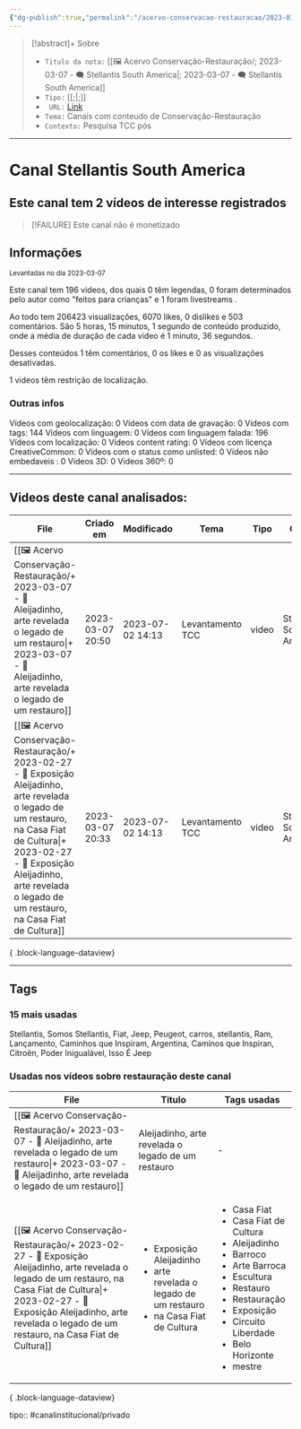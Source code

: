 ```yaml
---
{"dg-publish":true,"permalink":"/acervo-conservacao-restauracao/2023-03-07-stellantis-south-america/","tags":["🖼️/🗨️"]}
---
```


>[!abstract]+ Sobre
>- `Titulo da nota:`  [[🖼️ Acervo Conservação-Restauração/; 2023-03-07 - 🗨️ Stellantis South America\|; 2023-03-07 - 🗨️ Stellantis South America]]
>- `Tipo:`  [[;\|;]]
>- ` URL:`    [Link](http://www.youtube.com/@StellantisLatam)
>- `Tema:` Canais com conteudo de Conservação-Restauração
>- ` Contexto: ` Pesquisa TCC pós
***

# Canal Stellantis South America
## Este canal tem 2 vídeos de interesse registrados
>[!FAILURE] Este canal não é monetizado
## Informações
<small> Levantadas no dia 2023-03-07 </small>


Este canal tem 196 videos, dos quais 0 têm legendas, 0 foram determinados pelo autor como "feitos para crianças" e 1 foram livestreams .

Ao todo tem 206423 visualizações, 6070 likes, 0 dislikes e 503 comentários.
São 5 horas, 15 minutos, 1 segundo de conteúdo produzido, onde a média de duração de cada video é 1 minuto, 36 segundos.

Desses conteúdos 1 têm comentários, 0 os likes e 0 as visualizações desativadas.

1 videos têm restrição de localização.

### Outras infos

Vídeos com geolocalização: 0
Vídeos com data de gravação: 0
Vídeos com tags: 144
Vídeos com linguagem: 0
Vídeos com linguagem falada: 196
Vídeos com localização: 0
Vídeos content rating: 0
Vídeos com licença CreativeCommon: 0
Vídeos com o status como unlisted: 0
Vídeos não embedaveis : 0
Vídeos 3D: 0
Videos 360º: 0

***
## Videos deste canal analisados:
| File                                                                                                                                                                                                                                                               | Criado em        | Modificado       | Tema             | Tipo  | Canal                    |
| ------------------------------------------------------------------------------------------------------------------------------------------------------------------------------------------------------------------------------------------------------------------ | ---------------- | ---------------- | ---------------- | ----- | ------------------------ |
| [[🖼️ Acervo Conservação-Restauração/+ 2023-03-07   -  🎥️ Aleijadinho, arte revelada o legado de um restauro\|+ 2023-03-07   -  🎥️ Aleijadinho, arte revelada o legado de um restauro]]                                                                       | 2023-03-07 20:50 | 2023-07-02 14:13 | Levantamento TCC | video | Stellantis South America |
| [[🖼️ Acervo Conservação-Restauração/+ 2023-02-27   -  🎥️ Exposição Aleijadinho, arte revelada o legado de um restauro, na Casa Fiat de Cultura\|+ 2023-02-27   -  🎥️ Exposição Aleijadinho, arte revelada o legado de um restauro, na Casa Fiat de Cultura]] | 2023-03-07 20:33 | 2023-07-02 14:13 | Levantamento TCC | video | Stellantis South America |

{ .block-language-dataview}
***

## Tags
### 15 mais usadas

Stellantis, Somos Stellantis, Fiat, Jeep, Peugeot, carros, stellantis, Ram, Lançamento, Caminhos que Inspiram, Argentina, Caminos que Inspiran, Citroën, Poder Inigualável, Isso É Jeep

### Usadas nos vídeos sobre restauração deste canal
| File                                                                                                                                                                                                                                                               | Titulo                                                                                                                | Tags usadas                                                                                                                                                                                                                                                 |
| ------------------------------------------------------------------------------------------------------------------------------------------------------------------------------------------------------------------------------------------------------------------ | --------------------------------------------------------------------------------------------------------------------- | ----------------------------------------------------------------------------------------------------------------------------------------------------------------------------------------------------------------------------------------------------------- |
| [[🖼️ Acervo Conservação-Restauração/+ 2023-03-07   -  🎥️ Aleijadinho, arte revelada o legado de um restauro\|+ 2023-03-07   -  🎥️ Aleijadinho, arte revelada o legado de um restauro]]                                                                       | Aleijadinho, arte revelada o legado de um restauro                                                                    | \-                                                                                                                                                                                                                                                          |
| [[🖼️ Acervo Conservação-Restauração/+ 2023-02-27   -  🎥️ Exposição Aleijadinho, arte revelada o legado de um restauro, na Casa Fiat de Cultura\|+ 2023-02-27   -  🎥️ Exposição Aleijadinho, arte revelada o legado de um restauro, na Casa Fiat de Cultura]] | <ul><li>Exposição Aleijadinho</li><li>arte revelada o legado de um restauro</li><li>na Casa Fiat de Cultura</li></ul> | <ul><li>Casa Fiat</li><li>Casa Fiat de Cultura</li><li>Aleijadinho</li><li>Barroco</li><li>Arte Barroca</li><li>Escultura</li><li>Restauro</li><li>Restauração</li><li>Exposição</li><li>Circuito Liberdade</li><li>Belo Horizonte</li><li>mestre</li></ul> |

{ .block-language-dataview}
 
tipo:: #canalinstitucional/privado